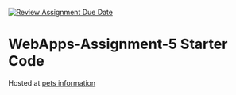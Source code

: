 [![Review Assignment Due Date](https://classroom.github.com/assets/deadline-readme-button-22041afd0340ce965d47ae6ef1cefeee28c7c493a6346c4f15d667ab976d596c.svg)](https://classroom.github.com/a/I_cAM86b)
# WebApps-Assignment-5 Starter Code

Hosted at [pets information]( https://44-563-webapps-s25.github.io/44563-webapps-s25-assignment5-Chaithanyareddypailla/pets.html)
